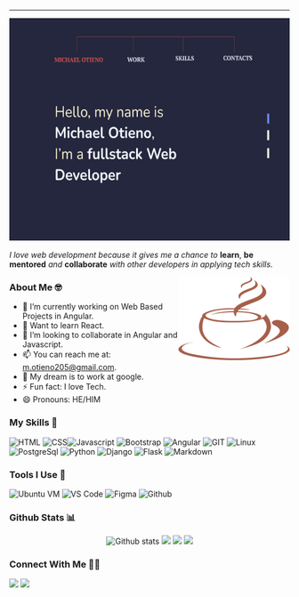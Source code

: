 <!--### Hi there 👋, I'm Michael Otieno-->
___

 [<img src="/port.png" alt="image" width="1000px" height="400px">](https://thirsty-yonath-1a164a.netlify.app/dist/index.html)<!--insert portfolio link-->

<!--#### Software Engineer
I can help you solve a software problem, build a product or grow an existing product.-->
_I love web development because it gives me a chance to_ **learn**, **be mentored** _and_ **collaborate** _with other developers in applying tech skills._

<img align="right" width="200" height="150" src="/Coffee.png">

### About Me 🤓
<!-- * :seedling: I’m currently learning Scss. -->
* :telescope: I’m currently working on Web Based Projects in Angular.
* :school: Want to learn React.
* :dancers: I’m looking to collaborate in Angular and Javascript.
* :mailbox: You can reach me at: m.otieno205@gmail.com. 
* :thought_balloon: My dream is to work at google.
* ⚡ Fun fact: I love Tech.
*  😄 Pronouns: HE/HIM 

### My Skills :rocket:
![HTML](https://img.shields.io/badge/html5-%3776AB.svg?style=for-the-badge&logo=html5&logoColor=white&color=E34F26)
![CSS](https://img.shields.io/badge/css3-%1572B6.svg?style=for-the-badge&logo=css3&logoColor=white&color=1572B6)![Javascript](https://img.shields.io/badge/javscript-%F7DF1E.svg?style=for-the-badge&logo=javascript&logoColor=black&color=F7DF1E)
![Bootstrap](https://img.shields.io/badge/bootstrap-%3776AB.svg?style=for-the-badge&logo=bootstrap&logoColor=white&color=563D7C)
![Angular](https://img.shields.io/badge/angular-%7396.svg?style=for-the-badge&logo=angular&color=FF2D20)
![GIT](https://img.shields.io/badge/git-%3776AB.svg?style=for-the-badge&logo=git&logoColor=white&color=F05032)
![Linux](https://img.shields.io/badge/linux-%FCC624.svg?style=for-the-badge&logo=linux&logoColor=black&color=FCC624)
![PostgreSql](https://img.shields.io/badge/postresql-%3776AB.svg?style=for-the-badge&logo=postgresql&logoColor=white&color=4479A1)
![Python](https://img.shields.io/badge/python-%3776AB.svg?style=for-the-badge&logo=python&logoColor=3776AB&color=f29221)
![Django](https://img.shields.io/badge/django-%7396.svg?style=for-the-badge&logo=django&logoColor=white&color=0C3C26)
![Flask](https://img.shields.io/badge/flask-%7396.svg?style=for-the-badge&logo=flask&logoColor=black&color=white)
![Markdown](https://img.shields.io/badge/markdown-%7396.svg?style=for-the-badge&logo=markdown&logoColor=white&color=blue)

<!-- ![MySQL](https://img.shields.io/badge/mysql-%4479A1.svg?style=for-the-badge&logo=mysql&logoColor=white&color=f29221) -->

### Tools I Use :wrench:
![Ubuntu VM](https://img.shields.io/badge/Ubuntu%20VM-E95420.svg?style=for-the-badge&logo=ubuntu&logoColor=white)
![VS Code](https://img.shields.io/badge/VS%20Code-007ACC.svg?&style=for-the-badge&logo=visual-studio-code&logoColor=white)
![Figma](https://img.shields.io/badge/figma-%777BB4.svg?style=for-the-badge&logo=figma&logoColor=white&color=0acf83)
![Github](https://img.shields.io/badge/github-%777BB4.svg?style=for-the-badge&logo=github&logoColor=white&color=21262d)


### Github Stats :bar_chart:
<p align="center"> 
   <img height="150em" src="https://github-readme-stats.vercel.app/api?username=Michael-Otieno&show_icons=true&theme=radical" alt="Github stats" /> 
   <img height="150em" src="https://github-readme-streak-stats.herokuapp.com/?user=Michael-Otieno&theme=radical" /> 
   <img height="200em" src="https://activity-graph.herokuapp.com/graph?username=Michael-Otieno&theme=radical" /> 
   <img height="200em" src="https://github-readme-stats.vercel.app/api/top-langs/?username=Michael-Otieno&theme=radical" /> 
</p>


### Connect With Me 🤝🤝
[<img src="https://img.shields.io/badge/michael otieno-%230077B5.svg?&style=for-the-badge&logo=linkedin&logoColor=white" />](https://www.linkedin.com/in/michael-otieno-924157217/)
[<img src = "https://img.shields.io/badge/@justDoCode-%2320A1F1.svg?&style=for-the-badge&logo=twitter&logoColor=white">](https://twitter.com/justDoCode)
<!--[<img src = "https://img.shields.io/badge/aakarshteja-%181717.svg?&style=for-the-badge&logo=facebook&logoColor=white&color=1877F2">](https://www.facebook.com/aakarsh.teja)
[<img src = "https://img.shields.io/badge/aakarshteja-%181717.svg?&style=for-the-badge&logo=instagram&logoColor=white&color=E4405F">](https://www.instagram.com/aakarshteja/)









